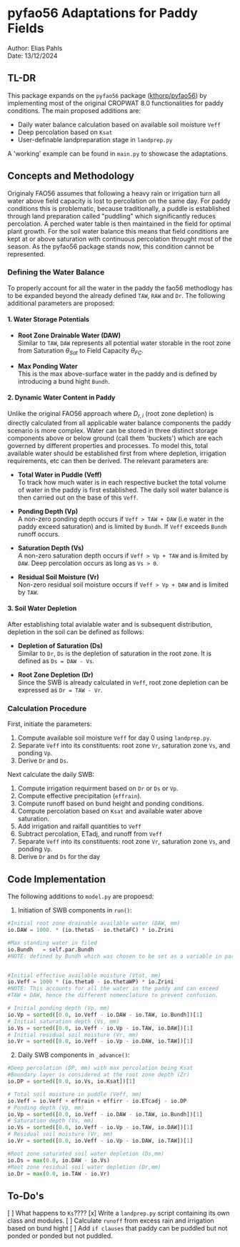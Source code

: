# pyfao56 Adaptations for Paddy Fields

Author: Elias Pahls\
Date:   13/12/2024

## TL-DR

This package expands on the `pyfao56` package
([kthorp/pyfao56](https://github.com/kthorp/pyfao56)) by implementing most of
the original CROPWAT 8.0 functionalities for paddy conditions. The main
proposed additions are:

- Daily water balance calculation based on available soil moisture `Veff`
- Deep percolation based on `Ksat`
- User-definable landpreparation stage in `landprep.py`

A 'working' example can be found in `main.py` to showcase the adaptations.

## Concepts and Methodology

Originaly FAO56 assumes that following a heavy rain or irrigation turn all
water above field capacity is lost to percolation on the same day. For paddy
conditions this is problematic, because traditionally, a puddle is established
through land preparation called "puddling" which significantly reduces
percolation. A perched water table is then maintained in the field for optimal
plant growth. For the soil water balance this means that field conditions are
kept at or above saturation with continuous percolation throught most of the
season. As the pyfao56 package stands now, this condition cannot be
represented.

### Defining the Water Balance

To properly account for all the water in the paddy the fao56 methodlogy
has to be expanded beyond the already defined `TAW`, `RAW` and `Dr`. The
following additional parameters are proposed:

#### 1. Water Storage Potentials
- **Root Zone Drainable Water (DAW)**\
  Similar to `TAW`, `DAW` represents all
  potential water storable in the root zone from Saturation $\theta_{Sat}$ to
  Field Capacity $\theta_{FC}$.
 
- **Max Ponding Water** \
  This is the max above-surface water in the paddy and
  is defined by introducing a bund hight `Bundh`.
 
#### 2. Dynamic Water Content in Paddy

Unlike the original FAO56 approach where $D_{r,i}$ (root zone depletion) is
directly calculated from all applicable water balance components the paddy
scenario is more complex. Water can be stored in three distinct storage
components above or below ground (call them 'buckets') which are each governed
by different properties and processes. To model this, total available water
should be established first from where depletion, irrigation requirements, etc
can then be derived. The relevant parameters are:

- **Total Water in Puddle (Veff)**\
  To track how much water is in each respective bucket the total volume of
  water in the paddy is first established. The daily soil water balance is then
  carried out on the base of this `Veff`.
  
- **Ponding Depth (Vp)**\
  A non-zero ponding depth occurs if `Veff > TAW + DAW` (i.e water in the paddy
  exceed saturation) and is limited by `Bundh`. If `Veff` exceeds `Bundh`
  runoff occurs.
  
- **Saturation Depth (Vs)**\
  A non-zero saturation depth occurs if `Veff > Vp + TAW` and is limited by
  `DAW`. Deep percolation occurs as long as `Vs > 0`.
  
- **Residual Soil Moisture (Vr)**\
  Non-zero residual soil moisture occurs if `Veff > Vp + DAW` and is limited by
  `TAW`.

#### 3. Soil Water Depletion

After establishing total avialable water and is subsequent distribution,
depletion in the soil can be defined as follows:

- **Depletion of Saturation (Ds)**\
  Similar to `Dr`, `Ds` is the depletion of saturation in the root zone. It is
  defined as `Ds = DAW - Vs`.
 
- **Root Zone Depletion (Dr)**\
  Since the SWB is already calculated in `Veff`, root zone depletion can be
  expressed as `Dr = TAW - Vr`.

### Calculation Procedure

First, initiate the parameters:

1. Compute available soil moisture `Veff` for day 0 using `landprep.py`.
2. Separate `Veff` into its constituents: root zone `Vr`, saturation zone
  `Vs`, and ponding `Vp`.
3. Derive `Dr` and `Ds`.
 
Next calculate the daily SWB:

1. Compute irrigation requirment based on `Dr` or `Ds` or `Vp`.
2. Compute effective precipitation (`effrain`).
3. Compute runoff based on bund height and ponding conditions.
4. Compute percolation based on `Ksat` and available water above saturation.
5. Add irrigation and raifall quantities to `Veff`
6. Subtract percolation, ETadj, and runoff from `Veff`
7. Separate `Veff` into its constituents: root zone `Vr`, saturation zone
  `Vs`, and ponding `Vp`.
8. Derive `Dr` and `Ds` for the day

## Code Implementation

The following additions to `model.py` are propoesd:

1. Initiation of SWB components in `run()`:
  ```python
  #Initial root zone drainable available water (DAW, mm)
  io.DAW = 1000. * (io.thetaS - io.thetaFC) * io.Zrini

  #Max standing water in filed
  io.Bundh   = self.par.Bundh
  #NOTE: defined by Bundh which was chosen to be set as a variable in parameters.py


  #Initial effective available moisture (Vtot, mm)
  io.Veff = 1000 * (io.theta0 - io.thetaWP) * io.Zrini
  #NOTE: This accounts for all the water in the paddy and can exceed 
  #TAW + DAW, hence the different nomenclature to prevent confusion.

  # Initial ponding depth (Vp, mm)
  io.Vp = sorted([0.0, io.Veff - io.DAW - io.TAW, io.Bundh])[1]
  # Initial saturation depth (Vs, mm)
  io.Vs = sorted([0.0, io.Veff - io.Vp - io.TAW, io.DAW])[1]
  # Initial residual soil moisture (Vr, mm)
  io.Vr = sorted([0.0, io.Veff - io.Vp - io.DAW, io.TAW])[1]
  ```


2. Daily SWB components in `_advance()`:
  ```python
  #Deep percolation (DP, mm) with max percolation being Ksat
  #Boundary layer is considered at the root zone depth (Zr)
  io.DP = sorted([0.0, io.Vs, io.Ksat])[1]

  # Total soil moisture in puddle (Veff, mm)
  io.Veff = io.Veff + effrain + effirr - io.ETcadj - io.DP
  # Ponding depth (Vp, mm)
  io.Vp = sorted([0.0, io.Veff - io.DAW - io.TAW, io.Bundh])[1]
  # Saturation depth (Vs, mm)
  io.Vs = sorted([0.0, io.Veff - io.Vp - io.TAW, io.DAW])[1]
  # Residual soil moisture (Vr, mm)
  io.Vr = sorted([0.0, io.Veff - io.Vp - io.DAW, io.TAW])[1]

  #Root zone saturated soil water depletion (Ds,mm)
  io.Ds = max(0.0, io.DAW - io.Vs)
  #Root zone residual soil water depletion (Dr,mm)
  io.Dr = max(0.0, io.TAW - io.Vr)
  ```

## To-Do's 

[ ] What happens to `Ks`????
[x] Write a `landprep.py` script containing its own class and modules.
[ ] Calculate `runoff` from excess rain and irrigation based on bund hight
[ ] Add `if clauses` that paddy can be puddled but not ponded or ponded but not puddled.
